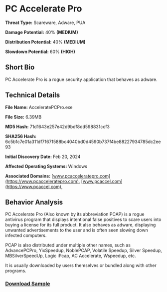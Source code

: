 # PC Accelerate Pro

**Threat Type:** Scareware, Adware, PUA


**Damage Potential:** 40% **(MEDIUM)**

**Distribution Potential:** 40% **(MEDIUM)**

**Slowdown Potential:** 60% **(HIGH)**

## Short Bio
PC Accelerate Pro is a rogue security application that behaves as adware.

## Technical Details
**File Name:** AcceleratePCPro.exe

**File Size:** 6.39MB

**MD5 Hash:** 71d1643e257e42d9bdf8dd598831ccf3

**SHA256 Hash:** 6c5b1c7e01a311df71671588bc4040bd0d4590b737f4be88227934785dc2ee93

**Initial Discovery Date:** Feb 20, 2024

**Affected Operating Systems:** Windows

**Associated Domains:** [www.pcacceleratepro.com](https://www.pcacceleratepro.com), [www.pcaccel.com](https://www.pcaccel.com), 

## Behavior Analysis
PC Accelerate Pro (Also known by its abbreviation PCAP) is a rogue antivirus program that displays intentional false positives to scare users into buying a license for its full product.
It also behaves as adware, displaying unwanted advertisements to the user and is often seen slowing down infected computers.

PCAP is also distributed under multiple other names, such as AdvancePCPro, YixSpeedup, NoblePCAP, Volatile Speedup, Silver Speedup, MBSilverSpeedUp, Logic iPcap, AC Accelerate, Wspeedup, etc.

It is usually downloaded by users themselves or bundled along with other programs.

### [Download Sample](https://mega.nz/file/9OkxEQ6I#HCjO3h3PjWClo51Lc5CVb_5lgjqEd_HIuT16xg8FX6g)
